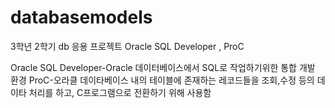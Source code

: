 # databasemodels
3학년 2학기 db 응용 프로젝트 Oracle SQL Developer , ProC

Oracle SQL Developer-Oracle 데이터베이스에서 SQL로 작업하기위한 통합 개발 환경
ProC-오라클 데이타베이스 내의 테이블에 존재하는 레코드들을 조회,수정 등의 데이타 처리를 하고, C프로그램으로 전환하기 위해 사용함

